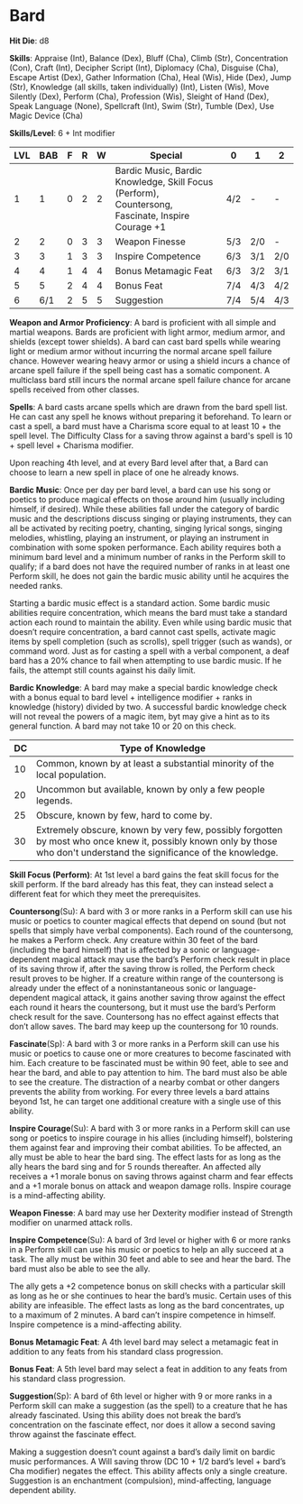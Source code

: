 # Bard

**Hit Die**: d8

**Skills**: Appraise (Int), Balance (Dex), Bluff (Cha), Climb (Str), Concentration (Con), Craft (Int), Decipher Script (Int), Diplomacy (Cha), Disguise (Cha), Escape Artist (Dex), Gather Information (Cha), Heal (Wis), Hide (Dex), Jump (Str), Knowledge (all skills, taken individually) (Int), Listen (Wis), Move Silently (Dex), Perform (Cha), Profession (Wis), Sleight of Hand (Dex), Speak Language (None), Spellcraft (Int), Swim (Str), Tumble (Dex), Use Magic Device (Cha)

**Skills/Level**: 6 + Int modifier

LVL | BAB | F | R | W | Special | 0 | 1 | 2
--- | --- | - | - | - | ------- | - | - | -
1   | 1   | 0 | 2 | 2 | Bardic Music, Bardic Knowledge, Skill Focus (Perform), Countersong, Fascinate, Inspire Courage +1 | 4/2 |  -  |  -  
2   | 2   | 0 | 3 | 3 | Weapon Finesse | 5/3 | 2/0 |  -  
3   | 3   | 1 | 3 | 3 | Inspire Competence | 6/3 | 3/1 | 2/0
4   | 4   | 1 | 4 | 4 | Bonus Metamagic Feat | 6/3 | 3/2 | 3/1
5   | 5   | 2 | 4 | 4 | Bonus Feat | 7/4 | 4/3 | 4/2
6   | 6/1 | 2 | 5 | 5 | Suggestion | 7/4 | 5/4 | 4/3

**Weapon and Armor Proficiency**: A bard is proficient with all simple and martial weapons. Bards are proficient with light armor, medium armor, and shields (except tower shields). A bard can cast bard spells while wearing light or medium armor without incurring the normal arcane spell failure chance. However wearing heavy armor or using a shield incurs a chance of arcane spell failure if the spell being cast has a somatic component. A multiclass bard still incurs the normal arcane spell failure chance for arcane spells received from other classes.

**Spells**: A bard casts arcane spells which are drawn from the bard spell list. He can cast any spell he knows without preparing it beforehand. To learn or cast a spell, a bard must have a Charisma score equal to at least 10 + the spell level. The Difficulty Class for a saving throw against a bard's spell is 10 + spell level + Charisma modifier.

Upon reaching 4th level, and at every Bard level after that, a Bard can choose to learn a new spell in place of one he already knows. 

**Bardic Music**: Once per day per bard level, a bard can use his song or poetics to produce magical effects on those around him (usually including himself, if desired). While these abilities fall under the category of bardic music and the descriptions discuss singing or playing instruments, they can all be activated by reciting poetry, chanting, singing lyrical songs, singing melodies, whistling, playing an instrument, or playing an instrument in combination with some spoken performance. Each ability requires both a minimum bard level and a minimum number of ranks in the Perform skill to qualify; if a bard does not have the required number of ranks in at least one Perform skill, he does not gain the bardic music ability until he acquires the needed ranks.

Starting a bardic music effect is a standard action. Some bardic music abilities require concentration, which means the bard must take a standard action each round to maintain the ability. Even while using bardic music that doesn’t require concentration, a bard cannot cast spells, activate magic items by spell completion (such as scrolls), spell trigger (such as wands), or command word. Just as for casting a spell with a verbal component, a deaf bard has a 20% chance to fail when attempting to use bardic music. If he fails, the attempt still counts against his daily limit.

**Bardic Knowledge**: A bard may make a special bardic knowledge check with a bonus equal to bard level + intelligence modifier + ranks in knowledge (history) divided by two. A successful bardic knowledge check will not reveal the powers of a magic item, byt may give a hint as to its general function. A bard may not take 10 or 20 on this check.

DC | Type of Knowledge
-- | -----------------
10 | Common, known by at least a substantial minority of the local population.
20 | Uncommon but available, known by only a few people legends.
25 | Obscure, known by few, hard to come by.
30 | Extremely obscure, known by very few, possibly forgotten by most who once knew it, possibly known only by those who don't understand the significance of the knowledge.

**Skill Focus (Perform)**: At 1st level a bard gains the feat skill focus for the skill perform. If the bard already has this feat, they can instead select a different feat for which they meet the prerequisites.

**Countersong**(Su): A bard with 3 or more ranks in a Perform skill can use his music or poetics to counter magical effects that depend on sound (but not spells that simply have verbal components). Each round of the countersong, he makes a Perform check. Any creature within 30 feet of the bard (including the bard himself) that is affected by a sonic or language-dependent magical attack may use the bard’s Perform check result in place of its saving throw if, after the saving throw is rolled, the Perform check result proves to be higher. If a creature within range of the countersong is already under the effect of a noninstantaneous sonic or language-dependent magical attack, it gains another saving throw against the effect each round it hears the countersong, but it must use the bard’s Perform check result for the save. Countersong has no effect against effects that don’t allow saves. The bard may keep up the countersong for 10 rounds.

**Fascinate**(Sp): A bard with 3 or more ranks in a Perform skill can use his music or poetics to cause one or more creatures to become fascinated with him. Each creature to be fascinated must be within 90 feet, able to see and hear the bard, and able to pay attention to him. The bard must also be able to see the creature. The distraction of a nearby combat or other dangers prevents the ability from working. For every three levels a bard attains beyond 1st, he can target one additional creature with a single use of this ability.

**Inspire Courage**(Su): A bard with 3 or more ranks in a Perform skill can use song or poetics to inspire courage in his allies (including himself), bolstering them against fear and improving their combat abilities. To be affected, an ally must be able to hear the bard sing. The effect lasts for as long as the ally hears the bard sing and for 5 rounds thereafter. An affected ally receives a +1 morale bonus on saving throws against charm and fear effects and a +1 morale bonus on attack and weapon damage rolls. Inspire courage is a mind-affecting ability.

**Weapon Finesse**: A bard may use her Dexterity modifier instead of Strength modifier on unarmed attack rolls. 

**Inspire Competence**(Su): A bard of 3rd level or higher with 6 or more ranks in a Perform skill can use his music or poetics to help an ally succeed at a task. The ally must be within 30 feet and able to see and hear the bard. The bard must also be able to see the ally.

The ally gets a +2 competence bonus on skill checks with a particular skill as long as he or she continues to hear the bard’s music. Certain uses of this ability are infeasible. The effect lasts as long as the bard concentrates, up to a maximum of 2 minutes. A bard can’t inspire competence in himself. Inspire competence is a mind-affecting ability.
 
**Bonus Metamagic Feat**: A 4th level bard may select a metamagic feat in addition to any feats from his standard class progression.

**Bonus Feat**: A 5th level bard may select a feat in addition to any feats from his standard class progression.

**Suggestion**(Sp): A bard of 6th level or higher with 9 or more ranks in a Perform skill can make a suggestion (as the spell) to a creature that he has already fascinated. Using this ability does not break the bard’s concentration on the fascinate effect, nor does it allow a second saving throw against the fascinate effect.

Making a suggestion doesn’t count against a bard’s daily limit on bardic music performances. A Will saving throw (DC 10 + 1/2 bard’s level + bard’s Cha modifier) negates the effect. This ability affects only a single creature. Suggestion is an enchantment (compulsion), mind-affecting, language dependent ability.